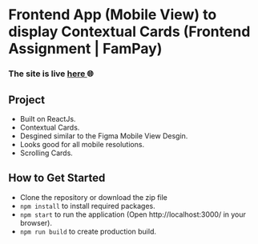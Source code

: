 # Frontend App (Mobile View) to display Contextual Cards (Frontend Assignment | FamPay)


### The site is live <a href = "https://frontendapp-fampay.netlify.app/" target = "_blank"> here </a>🌐

## Project
- Built on ReactJs.
- Contextual Cards.
- Desgined similar to the Figma Mobile View Desgin.
- Looks good for all mobile resolutions.
- Scrolling Cards.

## How to Get Started 
- Clone the repository or download the zip file 
- ```npm install``` to install required packages. 
- ```npm start``` to run the application (Open http://localhost:3000/ in your browser).
- ```npm run build``` to create production build.
